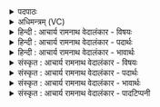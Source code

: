 <details><summary>पदपाठः</summary>

आ। मि꣣त्रे꣢। मि꣣। त्रे꣢। व꣡रु꣢꣯णे। भ꣡गे꣢꣯। म꣡धोः꣢꣯। प꣣वन्ते। ऊर्म꣡यः꣢। वि꣣दानाः꣢। अ꣣स्य। श꣡क्म꣢꣯भिः। ११३५।
</details>

<details><summary>अधिमन्त्रम् (VC)</summary>

- पवमानः सोमः
- असितः काश्यपो देवलो वा
- गायत्री
- षड्जः
</details>

<details><summary>हिन्दी : आचार्य रामनाथ वेदालंकार - विषयः</summary>

अब ज्ञान तथा ब्रह्मानन्द का विषय वर्णित करते हैं।
</details>

<details><summary>हिन्दी : आचार्य रामनाथ वेदालंकार - पदार्थः</summary>

पदार्थान्वयभाषाः -  (मधोः)मधुर ज्ञान-रस वा ब्रह्मानन्द-रस की(ऊर्मयः)तरङ्गें(मित्रे)मित्रभूत जीवात्मा में, (वरुणे)दोषनिवारक मन मेंऔर(भगे)सेवनीय प्राण में(आ पवन्ते)आती हैं।(विदानाः)उन तरङ्गों को प्राप्त करनेवाले लोग(अस्य)इस मधुर ज्ञान वा ब्रह्मानन्द की(शक्मभिः)शक्तियों से युक्त हो जाते हैं ॥८॥
</details>

<details><summary>हिन्दी : आचार्य रामनाथ वेदालंकार - भावार्थः</summary>

भावार्थभाषाः -  ज्ञान व ब्रह्मानन्द की तरङ्गोंसे शरीर में स्थित सब कुछ मन,बुद्धि,प्राण,इन्द्रियाँ आदि और रोम-रोम तरङ्गित हो जाता है ॥८॥
</details>

<details><summary>संस्कृत : आचार्य रामनाथ वेदालंकार - विषयः</summary>

अथ ज्ञानस्य ब्रह्मानन्दस्य च विषयो वर्ण्यते।
</details>

<details><summary>संस्कृत : आचार्य रामनाथ वेदालंकार - पदार्थः</summary>

पदार्थान्वयभाषाः -  (मधोः)मधुरस्य ज्ञानरसस्य ब्रह्मानन्दरसस्य वा(ऊर्मयः)तरङ्गा(मित्रे)मित्रभूते जीवात्मनि, (वरुणे)दोषनिवारके मनसि, (भगे)सेवनीये प्राणे च(आ पवन्ते)आगच्छन्ति।(विदानाः)तान् तरङ्गान् प्राप्नुवन्तो जनाः(अस्य)मधुरस्य ज्ञानस्य ब्रह्मानन्दस्य वा(शक्मभिः२)सामर्थ्यैः,युज्यन्ते इति शेषः।[शक्लृ शक्तौ ‘अशिशकिभ्यां छन्दसि’उ० ४।१४८ इति मनिन्।]॥८॥
</details>

<details><summary>संस्कृत : आचार्य रामनाथ वेदालंकार - भावार्थः</summary>

भावार्थभाषाः -  ज्ञानस्य ब्रह्मानन्दस्य वा तरङ्गैः शरीररथं सर्वमपि मनोबुद्धिप्राणेन्द्रियादिकं रोम रोम च तरङ्गायते ॥८॥
</details>

<details><summary>संस्कृत : आचार्य रामनाथ वेदालंकार - पादटिप्पनी</summary>

टिप्पणी:   १. ऋ० ९।७।८, ‘आ मि॒त्रावरु॑णा॒ भगं॒ मध्वः॑ पवन्त ऊ॒र्मयः॑ इति पूर्वार्धपाठः। २. शक्मभिः सुखैः इति सा०। शक्तैः कर्मभिः इति वि०।
</details>
